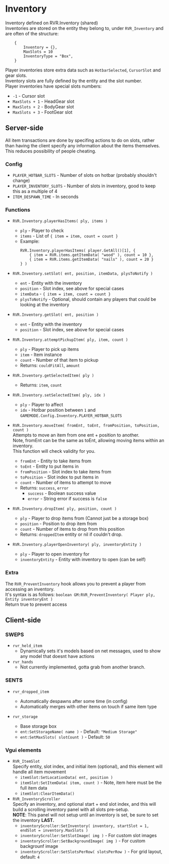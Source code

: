 # Inventory
Inventory defined on RVR.Inventory (shared)  
Inventories are stored on the entity they belong to, under `RVR_Inventory` and are often of the structure:  
```
    {
        Inventory = {},
        MaxSlots = 10
        InventoryType = "Box",
    }
```
Player inventories store extra data such as `HotbarSelected`, `CursorSlot` and gear slots.  
Inventory slots are fully defined by the entity and the slot number.  
Player inventories have special slots numbers:  
- `-1` - Cursor slot
- `MaxSlots + 1` - HeadGear slot
- `MaxSlots + 2` - BodyGear slot
- `MaxSlots + 3` - FootGear slot
## Server-side
All item transactions are done by specifing actions to do on slots, rather than having the client specify any information about the items themselves.  This reduces possibility of people cheating.
### Config
- `PLAYER_HOTBAR_SLOTS` - Number of slots on hotbar (probably shouldn't change)
- `PLAYER_INVENTORY_SLOTS` - Number of slots in inventory, good to keep this as a multiple of 4
- `ITEM_DESPAWN_TIME` - In seconds

### Functions
- `RVR.Inventory.playerHasItems( ply, items )`
    - `ply` - Player to check
    - `items` - List of `{ item = item, count = count }`
    - Example:
        ```
        RVR.Inventory.playerHasItems( player.GetAll()[1], {
            { item = RVR.items.getItemData( "wood" ), count = 10 },
            { item = RVR.items.getItemData( "nails" ), count = 20 }
        } )
        ```
- `RVR.Inventory.setSlot( ent, position, itemData, plysToNotify )`
     - `ent` - Entity with the inventory
     - `position` - Slot index, see above for special cases
     - `itemData` - `{ item = item, count = count }`
     - `plysToNotify` - Optional, should contain any players that could be looking at the inventory

- `RVR.Inventory.getSlot( ent, position )`
     - `ent` - Entity with the inventory
     - `position` - Slot index, see above for special cases
- `RVR.Inventory.attemptPickupItem( ply, item, count )`
     - `ply` - Player to pick up items
     - `item` - Item instance
     - `count` - Number of that item to pickup
     - Returns: `couldFitAll`, `amount`
- `RVR.Inventory.getSelectedItem( ply )`
     - Returns: `item`, `count`
- `RVR.Inventory.setSelectedItem( ply, idx )`
     - `ply` - Player to affect
     - `idx` - Hotbar position between `1` and `GAMEMODE.Config.Inventory.PLAYER_HOTBAR_SLOTS`
- `RVR.Inventory.moveItem( fromEnt, toEnt, fromPosition, toPosition, count )`  
Attempts to move an item from one ent + position to another.  
Note, fromEnt can be the same as toEnt, allowing moving items within an inventory.  
This function will check validity for you.  
    - `fromEnt` - Entity to take items from
    - `toEnt` - Entity to put items in
    - `fromPosition` - Slot index to take items from
    - `toPosition` - Slot index to put items in
    - `count` - Number of items to attempt to move
    - Returns: `success`, `error`
        - `success` - Boolean success value
        - `error` - String error if success is `false`
- `RVR.Inventory.dropItem( ply, position, count )`
    - `ply` - Player to drop items from (Cannot just be a storage box)
    - `position` - Position to drop item from
    - `count` - Number of items to drop from this position
    - Returns: `droppedItem` entity or nil if couldn't drop.
- `RVR.Inventory.playerOpenInventory( ply, inventoryEntity )`
    - `ply` - Player to open inventory for
    - `inventoryEntity` - Entity with inventory to open (can be self)

### Extra
The `RVR_PreventInventory` hook allows you to prevent a player from accessing an inventory.  
It's syntax is as follows:
`boolean GM:RVR_PreventInventory( Player ply, Entity inventoryEnt )`  
Return true to prevent access

## Client-side
### SWEPS
- `rvr_held_item`  
  - Dynamically sets it's models based on net messages, used to show any model that doesnt have actions
- `rvr_hands`  
    - Not currently implemented, gotta grab from another branch.

### SENTS
- `rvr_dropped_item`  
    - Automatically despawns after some time (in config)
    - Automatically merges with other items on touch if same item type

- `rvr_storage`  
    - Base storage box
    - `ent:SetStorageName( name )` - Default: `"Medium Storage"`
    - `ent:SetMaxSlots( slotCount )` - Default: `50`

### Vgui elements
- `RVR_ItemSlot`  
    Specify entity, slot index, and initial item (optional), and this element will handle all item movement
    - `itemSlot:SetLocationData( ent, position )`
    - `itemSlot:SetItemData( item, count )` - Note, item here must be the full item data
    - `itemSlot:ClearItemData()`
- `RVR_InventoryScroller`  
    Specify an inventory, and optional start + end slot index, and this will build a scrolling inventory panel with all slots pre-setup.  
    **NOTE**: This panel will not setup until an inventory is set, be sure to set the inventory **LAST.**
    - `inventoryScroller:SetInventory( inventory, startSlot = 1, endSlot = inventory.MaxSlots )`
    - `inventoryScroller:SetSlotImage( img )` - For custom slot images
    - `inventoryScroller:SetBackgroundImage( img )` - For custom backgrounf image
    - `inventoryScroller:SetSlotsPerRow( slotsPerRow )` - For grid layout, default: `4`